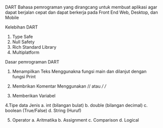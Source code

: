 DART
Bahasa pemrograman yang dirangcang untuk membuat aplikasi agar dapat berjalan cepat dan dapat berkerja pada Front End Web, Desktop, dan Mobile

Kelebihan DART
1. Type Safe
2. Null Safety
3. Rich Standard Library
4. Multiplatform

Dasar pemrograman DART
1. Menampilkan Teks
  Menggunakna fungsi main dan dilanjut dengan fungsi Print
  
2. Membrikan Komentar
   Menggunakan // atau */    /*
   
3. Memberikan Variabel

4.Tipe data
    Jenis
    a. int (bilangan bulat)
    b. double (bilangan decimal)
    c. boolean (True/False)
    d. String (Huruf)
    
5. Operator
    a. Aritmatika
    b. Assignment
    c. Comparison
    d. Logical
    
